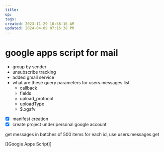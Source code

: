 ```yaml
---
title:
up: 
tags: 
created: 2023-11-29 10:58:16 AM
updated: 2024-04-09 07:16:38 PM
---
```

# google apps script for mail
-  group by sender 
- unsubscribe tracking 
- added gmail service 
- what are these query parameters for users.messages.list
	- callback
	- fields
	- upload_protocol
	- uploadType
	- $.xgafv
- [x] manifest creation 
- [x] create project under personal google account 

get messages in batches of 500 items 
for each id, use users.messages.get 

[[Google Apps Script]]
